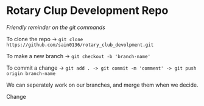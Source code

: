 # Rotary Clup Development Repo
*Friendly reminder on the git commands*

To clone the repo -> `git clone https://github.com/sain0136/rotary_club_devolpment.git`

To make a new branch -> `git checkout -b 'branch-name'`

To commit a change -> `git add . -> git commit -m 'comment' -> git push origin branch-name`

We can seperately work on our branches, and merge them when we decide.

Change